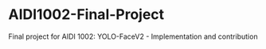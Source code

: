 # AIDI1002-Final-Project
Final project for AIDI 1002: YOLO-FaceV2 - Implementation and contribution
